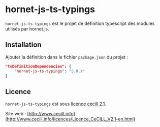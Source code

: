 # hornet-js-ts-typings

`hornet-js-ts-typings` est le projet de définition typescript des modules utilisés par hornet.js.

## Installation

Ajouter la définition dans le fichier `package.json` du projet :

```json
"tsDefinitionDependencies": {
    "hornet-js-ts-typings": "5.0.X"
}
```

## Licence

`hornet-js-ts-typings` est sous [licence cecill 2.1](./LICENSE.md).

Site web : [http://www.cecill.info](http://www.cecill.info/licences/Licence_CeCILL_V2.1-en.html)